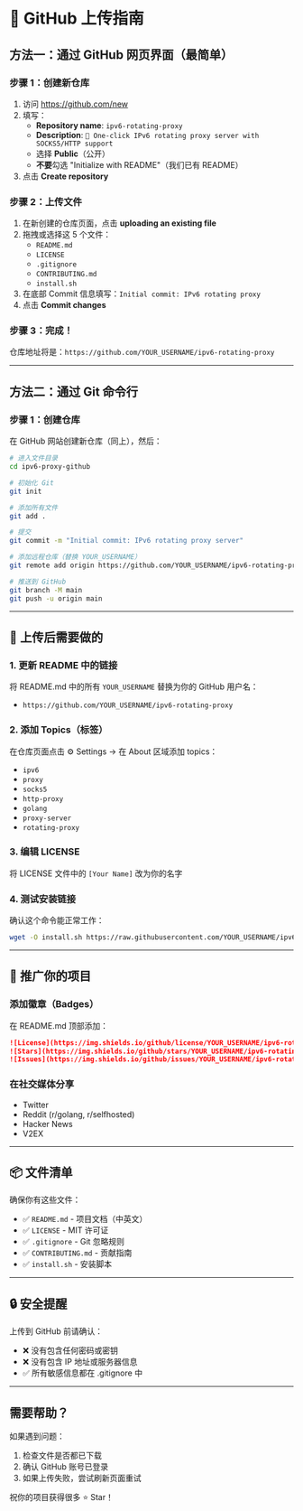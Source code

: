# 🚀 GitHub 上传指南

## 方法一：通过 GitHub 网页界面（最简单）

### 步骤 1：创建新仓库
1. 访问 https://github.com/new
2. 填写：
   - **Repository name**: `ipv6-rotating-proxy`
   - **Description**: `🔄 One-click IPv6 rotating proxy server with SOCKS5/HTTP support`
   - 选择 **Public**（公开）
   - **不要**勾选 "Initialize with README"（我们已有 README）
3. 点击 **Create repository**

### 步骤 2：上传文件
1. 在新创建的仓库页面，点击 **uploading an existing file**
2. 拖拽或选择这 5 个文件：
   - `README.md`
   - `LICENSE`
   - `.gitignore`
   - `CONTRIBUTING.md`
   - `install.sh`
3. 在底部 Commit 信息填写：`Initial commit: IPv6 rotating proxy`
4. 点击 **Commit changes**

### 步骤 3：完成！
仓库地址将是：`https://github.com/YOUR_USERNAME/ipv6-rotating-proxy`

---

## 方法二：通过 Git 命令行

### 步骤 1：创建仓库
在 GitHub 网站创建新仓库（同上），然后：

```bash
# 进入文件目录
cd ipv6-proxy-github

# 初始化 Git
git init

# 添加所有文件
git add .

# 提交
git commit -m "Initial commit: IPv6 rotating proxy server"

# 添加远程仓库（替换 YOUR_USERNAME）
git remote add origin https://github.com/YOUR_USERNAME/ipv6-rotating-proxy.git

# 推送到 GitHub
git branch -M main
git push -u origin main
```

---

## 📝 上传后需要做的

### 1. 更新 README 中的链接
将 README.md 中的所有 `YOUR_USERNAME` 替换为你的 GitHub 用户名：
- `https://github.com/YOUR_USERNAME/ipv6-rotating-proxy`

### 2. 添加 Topics（标签）
在仓库页面点击 ⚙️ Settings → 在 About 区域添加 topics：
- `ipv6`
- `proxy`
- `socks5`
- `http-proxy`
- `golang`
- `proxy-server`
- `rotating-proxy`

### 3. 编辑 LICENSE
将 LICENSE 文件中的 `[Your Name]` 改为你的名字

### 4. 测试安装链接
确认这个命令能正常工作：
```bash
wget -O install.sh https://raw.githubusercontent.com/YOUR_USERNAME/ipv6-rotating-proxy/main/install.sh
```

---

## 🎯 推广你的项目

### 添加徽章（Badges）
在 README.md 顶部添加：
```markdown
![License](https://img.shields.io/github/license/YOUR_USERNAME/ipv6-rotating-proxy)
![Stars](https://img.shields.io/github/stars/YOUR_USERNAME/ipv6-rotating-proxy)
![Issues](https://img.shields.io/github/issues/YOUR_USERNAME/ipv6-rotating-proxy)
```

### 在社交媒体分享
- Twitter
- Reddit (r/golang, r/selfhosted)
- Hacker News
- V2EX

---

## 📦 文件清单

确保你有这些文件：
- ✅ `README.md` - 项目文档（中英文）
- ✅ `LICENSE` - MIT 许可证
- ✅ `.gitignore` - Git 忽略规则
- ✅ `CONTRIBUTING.md` - 贡献指南
- ✅ `install.sh` - 安装脚本

---

## 🔒 安全提醒

上传到 GitHub 前请确认：
- ❌ 没有包含任何密码或密钥
- ❌ 没有包含 IP 地址或服务器信息
- ✅ 所有敏感信息都在 .gitignore 中

---

## 需要帮助？

如果遇到问题：
1. 检查文件是否都已下载
2. 确认 GitHub 账号已登录
3. 如果上传失败，尝试刷新页面重试

祝你的项目获得很多 ⭐ Star！
